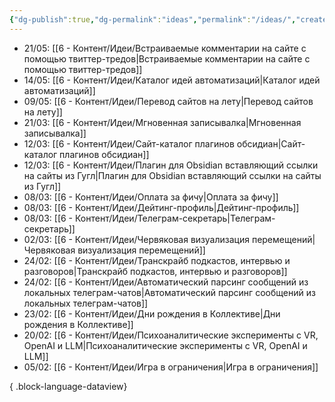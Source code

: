 ```yaml
---
{"dg-publish":true,"dg-permalink":"ideas","permalink":"/ideas/","created":"2024-01-02T12:38:29.143+07:00","updated":"2024-03-12T17:20:54.577+07:00"}
---
```


- 21/05: [[6 - Контент/Идеи/Встраиваемые комментарии на сайте с помощью твиттер-тредов\|Встраиваемые комментарии на сайте с помощью твиттер-тредов]]
- 14/05: [[6 - Контент/Идеи/Каталог идей автоматизаций\|Каталог идей автоматизаций]]
- 09/05: [[6 - Контент/Идеи/Перевод сайтов на лету\|Перевод сайтов на лету]]
- 21/03: [[6 - Контент/Идеи/Мгновенная записывалка\|Мгновенная записывалка]]
- 12/03: [[6 - Контент/Идеи/Сайт-каталог плагинов обсидиан\|Сайт-каталог плагинов обсидиан]]
- 12/03: [[6 - Контент/Идеи/Плагин для Obsidian вставляющий ссылки на сайты из Гугл\|Плагин для Obsidian вставляющий ссылки на сайты из Гугл]]
- 08/03: [[6 - Контент/Идеи/Оплата за фичу\|Оплата за фичу]]
- 08/03: [[6 - Контент/Идеи/Дейтинг-профиль\|Дейтинг-профиль]]
- 08/03: [[6 - Контент/Идеи/Телеграм-секретарь\|Телеграм-секретарь]]
- 02/03: [[6 - Контент/Идеи/Червяковая визуализация перемещений\|Червяковая визуализация перемещений]]
- 24/02: [[6 - Контент/Идеи/Транскрайб подкастов, интервью и разговоров\|Транскрайб подкастов, интервью и разговоров]]
- 24/02: [[6 - Контент/Идеи/Автоматический парсинг сообщений из локальных телеграм-чатов\|Автоматический парсинг сообщений из локальных телеграм-чатов]]
- 23/02: [[6 - Контент/Идеи/Дни рождения в Коллективе\|Дни рождения в Коллективе]]
- 20/02: [[6 - Контент/Идеи/Психоаналитические эксперименты с VR, OpenAI и LLM\|Психоаналитические эксперименты с VR, OpenAI и LLM]]
- 05/02: [[6 - Контент/Идеи/Игра в ограничения\|Игра в ограничения]]

{ .block-language-dataview}
